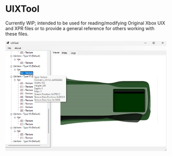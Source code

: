 # UIXTool

Currently WIP; intended to be used for reading/modifying Original Xbox UIX and XPR files or to provide a general reference for others working with these files.

![UIXTool Application Image](img/ui.png?raw=true "UIXTool Application Image")